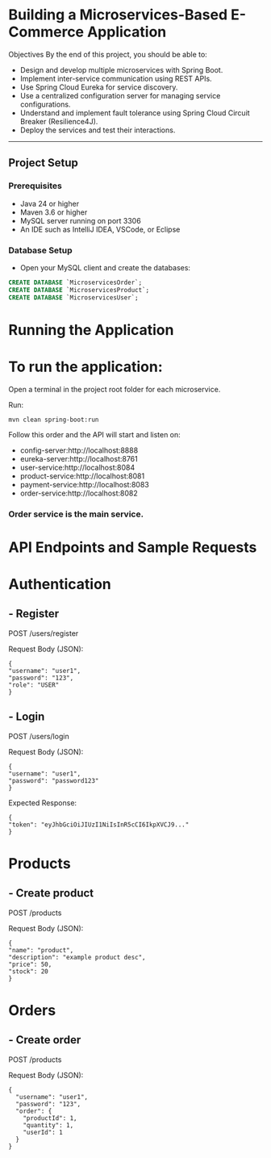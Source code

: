 # Building a Microservices-Based E-Commerce Application
Objectives
By the end of this project, you should be able to:

- Design and develop multiple microservices with Spring Boot.
- Implement inter-service communication using REST APIs.
- Use Spring Cloud Eureka for service discovery.
- Use a centralized configuration server for managing service configurations.
- Understand and implement fault tolerance using Spring Cloud Circuit Breaker (Resilience4J).
- Deploy the services and test their interactions.
---

## Project Setup

### Prerequisites

- Java 24 or higher
- Maven 3.6 or higher
- MySQL server running on port 3306
- An IDE such as IntelliJ IDEA, VSCode, or Eclipse

### Database Setup
- Open your MySQL client and create the databases:

```sql
CREATE DATABASE `MicroservicesOrder`;
CREATE DATABASE `MicroservicesProduct`;
CREATE DATABASE `MicroservicesUser`;
```
# Running the Application
# To run the application:
Open a terminal in the project root folder for each microservice.

Run:
```
mvn clean spring-boot:run
```

Follow this order and the API will start and listen on:
- config-server:http://localhost:8888
- eureka-server:http://localhost:8761
- user-service:http://localhost:8084
- product-service:http://localhost:8081
- payment-service:http://localhost:8083
- order-service:http://localhost:8082
### Order service is the main service.

# API Endpoints and Sample Requests
# Authentication
## - Register

POST /users/register

Request Body (JSON):
```
{
"username": "user1",
"password": "123",
"role": "USER"
}
```

## - Login

POST /users/login

Request Body (JSON):
```
{
"username": "user1",
"password": "password123"
}
```
Expected Response:
```
{
"token": "eyJhbGciOiJIUzI1NiIsInR5cCI6IkpXVCJ9..."
}
```


# Products
## - Create product

POST /products

Request Body (JSON):
```
{
"name": "product",
"description": "example product desc",
"price": 50,
"stock": 20
}
```

# Orders
## - Create order

POST /products

Request Body (JSON):
```
{
  "username": "user1",
  "password": "123",
  "order": {
    "productId": 1,
    "quantity": 1,
    "userId": 1
  }
}
```

